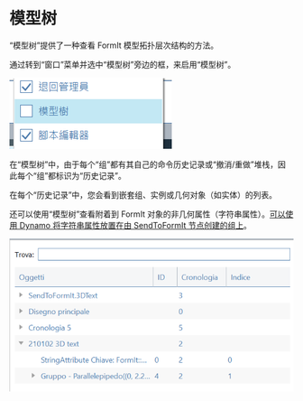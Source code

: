 # 模型树

“模型树”提供了一种查看 FormIt 模型拓扑层次结构的方法。

通过转到“窗口”菜单并选中“模型树”旁边的框，来启用“模型树”。

![](../.gitbook/assets/model-tree-menu.png)

在“模型树”中，由于每个“组”都有其自己的命令历史记录或“撤消/重做”堆栈，因此每个“组”都标识为“历史记录”。

在每个“历史记录”中，您会看到嵌套组、实例或几何对象（如实体）的列表。

还可以使用“模型树”查看附着到 FormIt 对象的非几何属性（字符串属性）。[可以使用 Dynamo 将字符串属性放置在由 SendToFormIt 节点创建的组上](https://formit.autodesk.com/page/formit-dynamo#dynamo-formit-nodes)。

![](../.gitbook/assets/model-tree-attribute.png)
